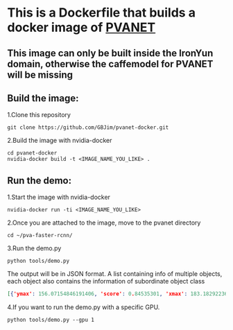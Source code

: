 # This is a Dockerfile that builds a docker image of [PVANET](https://github.com/sanghoon/pva-faster-rcnn)

## This image can only be built inside the IronYun domain, otherwise the caffemodel for PVANET will be missing

## Build the image:
1.Clone this repository
```Shell
git clone https://github.com/GBJim/pvanet-docker.git
```

2.Build the image with nvidia-docker
```Shell
cd pvanet-docker
nvidia-docker build -t <IMAGE_NAME_YOU_LIKE> .
```

## Run the demo:
1.Start the image with nvidia-docker
```Shell 
nvidia-docker run -ti <IMAGE_NAME_YOU_LIKE>
```

2.Once you are attached to the image, move to the pvanet directory
```Shell 
cd ~/pva-faster-rcnn/
```

3.Run the demo.py
```Shell 
python tools/demo.py
```
The output will be in JSON format. A list containing info of multiple objects, each object also contains the information of subordinate object class
```JSON 
[{'ymax': 156.07154846191406, 'score': 0.84535301, 'xmax': 183.18292236328125, 'xmin': 133.978515625, 'ymin': 111.8216781616211, 'class': u'person', 'sub': {'score': 0.84535301, 'class': 'sedan/SUV'}}, {'ymax': 301.84246826171875, 'score': 0.99305266, 'xmax': 426.51141357421875, 'xmin': 89.23002624511719, 'ymin': 44.30303955078125, 'class': u'bus', 'sub': {'score': 0.99305266, 'class': 'van'}}]
```

4.If you want to run the demo.py with a specific GPU.
```Shell
python tools/demo.py --gpu 1
```


